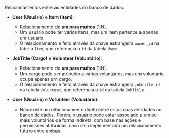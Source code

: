 
Relacionamentos entre as entidades do banco de dados:

- **User (Usuário)** e **Item (Item)**:
  - Relacionamento de **um para muitos** (1:N).
  - Um usuário pode ter vários itens, mas um item pertence a apenas um usuário.
  - O relacionamento é feito através da chave estrangeira `owner_id` na tabela `Item`, que referencia o `id` da tabela `User`.

- **JobTitle (Cargo)** e **Volunteer (Voluntário)**:
  - Relacionamento de **um para muitos** (1:N).
  - Um cargo pode ser atribuído a vários voluntários, mas um voluntário ocupa apenas um cargo.
  - O relacionamento é feito através da chave estrangeira `jobtitle_id` na tabela `Volunteer`, que referencia o `id` da tabela `JobTitle`.

- **User (Usuário)** e **Volunteer (Voluntário)**:
  - Não existe um relacionamento direto entre estas duas entidades no banco de dados. Porém, o usuário pode estar associado a um ou mais voluntários de forma indireta, com base nas ações e permissões atribuídas, caso seja implementado um relacionamento futuro entre ambas.
